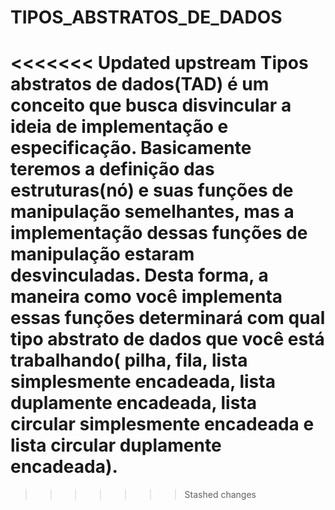 # TIPOS_ABSTRATOS_DE_DADOS
<<<<<<< Updated upstream
 Tipos abstratos de dados(TAD) é um conceito que busca disvincular a ideia de implementação e especificação. Basicamente teremos a definição das estruturas(nó) e suas funções de manipulação semelhantes, mas a implementação dessas funções de manipulação estaram desvinculadas. Desta forma, a maneira como você implementa essas funções determinará com qual tipo abstrato de dados que você está trabalhando( pilha, fila, lista simplesmente encadeada, lista duplamente encadeada, lista circular simplesmente encadeada e lista circular duplamente encadeada).
=======
>>>>>>> Stashed changes
